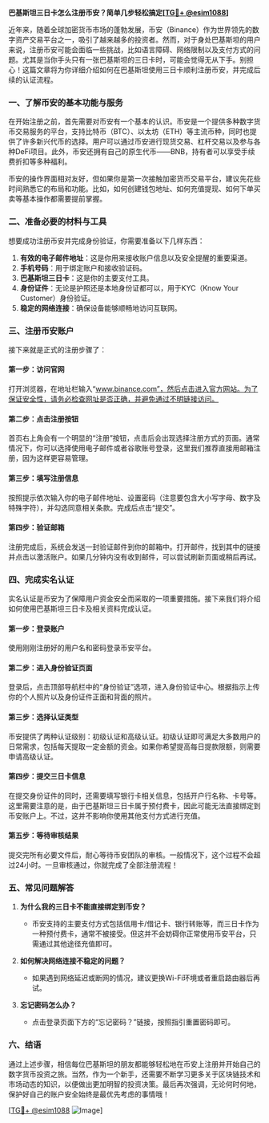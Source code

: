 **巴基斯坦三日卡怎么注册币安？简单几步轻松搞定[[TG💪+ @esim1088](https://t.me/s/esim1088)]**

近年来，随着全球加密货币市场的蓬勃发展，币安（Binance）作为世界领先的数字资产交易平台之一，吸引了越来越多的投资者。然而，对于身处巴基斯坦的用户来说，注册币安可能会面临一些挑战，比如语言障碍、网络限制以及支付方式的问题。尤其是当你手头只有一张巴基斯坦的三日卡时，可能会觉得无从下手。别担心！这篇文章将为你详细介绍如何在巴基斯坦使用三日卡顺利注册币安，并完成后续的认证流程。

### 一、了解币安的基本功能与服务

在开始注册之前，首先需要对币安有一个基本的认识。币安是一个提供多种数字货币交易服务的平台，支持比特币（BTC）、以太坊（ETH）等主流币种，同时也提供了许多新兴代币的选择。用户可以通过币安进行现货交易、杠杆交易以及参与各种DeFi项目。此外，币安还拥有自己的原生代币——BNB，持有者可以享受手续费折扣等多种福利。

币安的操作界面相对友好，但如果你是第一次接触加密货币交易平台，建议先花些时间熟悉它的布局和功能。比如，如何创建钱包地址、如何充值提现、如何下单买卖等基本操作都需要提前掌握。

### 二、准备必要的材料与工具

想要成功注册币安并完成身份验证，你需要准备以下几样东西：

1. **有效的电子邮件地址**：这是你用来接收账户信息以及安全提醒的重要渠道。
2. **手机号码**：用于绑定账户和接收验证码。
3. **巴基斯坦三日卡**：这是你的主要支付工具。
4. **身份证件**：无论是护照还是本地身份证都可以，用于KYC（Know Your Customer）身份验证。
5. **稳定的网络连接**：确保设备能够顺畅地访问互联网。

### 三、注册币安账户

接下来就是正式的注册步骤了：

#### 第一步：访问官网

打开浏览器，在地址栏输入“www.binance.com”，然后点击进入官方网站。为了保证安全性，请务必检查网址是否正确，并避免通过不明链接访问。

#### 第二步：点击注册按钮

首页右上角会有一个明显的“注册”按钮，点击后会出现选择注册方式的页面。通常情况下，你可以选择使用电子邮件或者谷歌账号登录，这里我们推荐直接用邮箱注册，因为这样更容易管理。

#### 第三步：填写注册信息

按照提示依次输入你的电子邮件地址、设置密码（注意要包含大小写字母、数字及特殊字符），并勾选同意相关条款。完成后点击“提交”。

#### 第四步：验证邮箱

注册完成后，系统会发送一封验证邮件到你的邮箱中。打开邮件，找到其中的链接并点击以激活账户。如果几分钟内没有收到邮件，可以尝试刷新页面或稍后再试。

### 四、完成实名认证

实名认证是币安为了保障用户资金安全而采取的一项重要措施。接下来我们将介绍如何使用巴基斯坦三日卡及相关资料完成认证。

#### 第一步：登录账户

使用刚刚注册好的用户名和密码登录币安平台。

#### 第二步：进入身份验证页面

登录后，点击顶部导航栏中的“身份验证”选项，进入身份验证中心。根据指示上传你的个人照片以及身份证件正面和背面的照片。

#### 第三步：选择认证类型

币安提供了两种认证级别：初级认证和高级认证。初级认证即可满足大多数用户的日常需求，包括每天提取一定金额的资金。如果你希望提高每日提款限额，则需要申请高级认证。

#### 第四步：提交三日卡信息

在提交身份证件的同时，还需要填写银行卡相关信息，包括开户行名称、卡号等。这里需要注意的是，由于巴基斯坦三日卡属于预付费卡，因此可能无法直接绑定到币安账户上。不过，这并不影响你使用其他支付方式进行充值。

#### 第五步：等待审核结果

提交完所有必要文件后，耐心等待币安团队的审核。一般情况下，这个过程不会超过24小时。一旦审核通过，你就完成了全部注册流程！

### 五、常见问题解答

1. **为什么我的三日卡不能直接绑定到币安？**
   - 币安支持的主要支付方式包括信用卡/借记卡、银行转账等，而三日卡作为一种预付费卡，通常不被接受。但这并不会妨碍你正常使用币安平台，只需通过其他途径充值即可。

2. **如何解决网络连接不稳定的问题？**
   - 如果遇到网络延迟或断网的情况，建议更换Wi-Fi环境或者重启路由器后再试。

3. **忘记密码怎么办？**
   - 点击登录页面下方的“忘记密码？”链接，按照指引重置密码即可。

### 六、结语

通过上述步骤，相信每位巴基斯坦的朋友都能够轻松地在币安上注册并开始自己的数字货币投资之旅。当然，作为一个新手，还需要不断学习更多关于区块链技术和市场动态的知识，以便做出更加明智的投资决策。最后再次强调，无论何时何地，保护好自己的账户安全始终是最优先考虑的事情哦！

[[TG💪+ @esim1088](https://t.me/s/esim1088) ![Image](https://i.postimg.cc/4NQfJmqS/Snipaste-2025-05-13-00-14-12.png)]